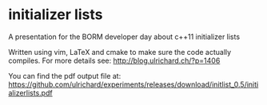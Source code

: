 # initializer lists
A presentation for the BORM developer day about c++11 initializer lists

Written using vim, LaTeX and cmake to make sure the code actually compiles. For more details see:
http://blog.ulrichard.ch/?p=1406

You can find the pdf output file at:
https://github.com/ulrichard/experiments/releases/download/initlist_0.5/initializerlists.pdf
 
